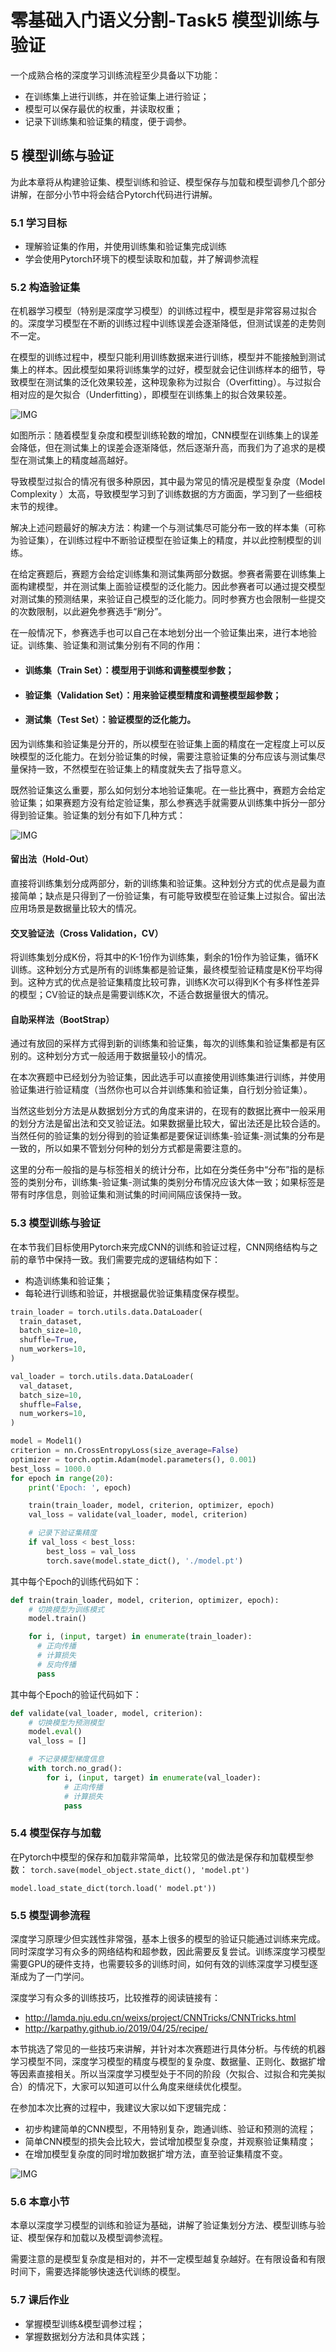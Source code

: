# 零基础入门语义分割-Task5 模型训练与验证

一个成熟合格的深度学习训练流程至少具备以下功能：
- 在训练集上进行训练，并在验证集上进行验证；
- 模型可以保存最优的权重，并读取权重；
- 记录下训练集和验证集的精度，便于调参。 
  
## 5 模型训练与验证
为此本章将从构建验证集、模型训练和验证、模型保存与加载和模型调参几个部分讲解，在部分小节中将会结合Pytorch代码进行讲解。

### 5.1 学习目标

- 理解验证集的作用，并使用训练集和验证集完成训练
- 学会使用Pytorch环境下的模型读取和加载，并了解调参流程

### 5.2 构造验证集

在机器学习模型（特别是深度学习模型）的训练过程中，模型是非常容易过拟合的。深度学习模型在不断的训练过程中训练误差会逐渐降低，但测试误差的走势则不一定。

在模型的训练过程中，模型只能利用训练数据来进行训练，模型并不能接触到测试集上的样本。因此模型如果将训练集学的过好，模型就会记住训练样本的细节，导致模型在测试集的泛化效果较差，这种现象称为过拟合（Overfitting）。与过拟合相对应的是欠拟合（Underfitting），即模型在训练集上的拟合效果较差。

![IMG](img/loss.png)

如图所示：随着模型复杂度和模型训练轮数的增加，CNN模型在训练集上的误差会降低，但在测试集上的误差会逐渐降低，然后逐渐升高，而我们为了追求的是模型在测试集上的精度越高越好。

导致模型过拟合的情况有很多种原因，其中最为常见的情况是模型复杂度（Model Complexity ）太高，导致模型学习到了训练数据的方方面面，学习到了一些细枝末节的规律。

解决上述问题最好的解决方法：构建一个与测试集尽可能分布一致的样本集（可称为验证集），在训练过程中不断验证模型在验证集上的精度，并以此控制模型的训练。

在给定赛题后，赛题方会给定训练集和测试集两部分数据。参赛者需要在训练集上面构建模型，并在测试集上面验证模型的泛化能力。因此参赛者可以通过提交模型对测试集的预测结果，来验证自己模型的泛化能力。同时参赛方也会限制一些提交的次数限制，以此避免参赛选手“刷分”。

在一般情况下，参赛选手也可以自己在本地划分出一个验证集出来，进行本地验证。训练集、验证集和测试集分别有不同的作用：
- #### 训练集（Train Set）：模型用于训练和调整模型参数；
- #### 验证集（Validation Set）：用来验证模型精度和调整模型超参数；
- #### 测试集（Test Set）：验证模型的泛化能力。

因为训练集和验证集是分开的，所以模型在验证集上面的精度在一定程度上可以反映模型的泛化能力。在划分验证集的时候，需要注意验证集的分布应该与测试集尽量保持一致，不然模型在验证集上的精度就失去了指导意义。 

既然验证集这么重要，那么如何划分本地验证集呢。在一些比赛中，赛题方会给定验证集；如果赛题方没有给定验证集，那么参赛选手就需要从训练集中拆分一部分得到验证集。验证集的划分有如下几种方式：

![IMG](img/验证集构造.png)   

#### 留出法（Hold-Out）
直接将训练集划分成两部分，新的训练集和验证集。这种划分方式的优点是最为直接简单；缺点是只得到了一份验证集，有可能导致模型在验证集上过拟合。留出法应用场景是数据量比较大的情况。 

#### 交叉验证法（Cross Validation，CV）
将训练集划分成K份，将其中的K-1份作为训练集，剩余的1份作为验证集，循环K训练。这种划分方式是所有的训练集都是验证集，最终模型验证精度是K份平均得到。这种方式的优点是验证集精度比较可靠，训练K次可以得到K个有多样性差异的模型；CV验证的缺点是需要训练K次，不适合数据量很大的情况。 

#### 自助采样法（BootStrap）
通过有放回的采样方式得到新的训练集和验证集，每次的训练集和验证集都是有区别的。这种划分方式一般适用于数据量较小的情况。


在本次赛题中已经划分为验证集，因此选手可以直接使用训练集进行训练，并使用验证集进行验证精度（当然你也可以合并训练集和验证集，自行划分验证集）。   

当然这些划分方法是从数据划分方式的角度来讲的，在现有的数据比赛中一般采用的划分方法是留出法和交叉验证法。如果数据量比较大，留出法还是比较合适的。当然任何的验证集的划分得到的验证集都是要保证训练集-验证集-测试集的分布是一致的，所以如果不管划分何种的划分方式都是需要注意的。

这里的分布一般指的是与标签相关的统计分布，比如在分类任务中“分布”指的是标签的类别分布，训练集-验证集-测试集的类别分布情况应该大体一致；如果标签是带有时序信息，则验证集和测试集的时间间隔应该保持一致。

### 5.3 模型训练与验证
在本节我们目标使用Pytorch来完成CNN的训练和验证过程，CNN网络结构与之前的章节中保持一致。我们需要完成的逻辑结构如下：   
- 构造训练集和验证集；
- 每轮进行训练和验证，并根据最优验证集精度保存模型。 
```python
train_loader = torch.utils.data.DataLoader(
  train_dataset,
  batch_size=10, 
  shuffle=True, 
  num_workers=10, 
)

val_loader = torch.utils.data.DataLoader(
  val_dataset,
  batch_size=10, 
  shuffle=False, 
  num_workers=10, 
)

model = Model1()
criterion = nn.CrossEntropyLoss(size_average=False)
optimizer = torch.optim.Adam(model.parameters(), 0.001)
best_loss = 1000.0
for epoch in range(20):
    print('Epoch: ', epoch)

    train(train_loader, model, criterion, optimizer, epoch)
    val_loss = validate(val_loader, model, criterion)

    # 记录下验证集精度
    if val_loss < best_loss:
        best_loss = val_loss
        torch.save(model.state_dict(), './model.pt')
```

其中每个Epoch的训练代码如下： 
```python
def train(train_loader, model, criterion, optimizer, epoch):
    # 切换模型为训练模式
    model.train()

    for i, (input, target) in enumerate(train_loader):
      # 正向传播
      # 计算损失
      # 反向传播
      pass
```

其中每个Epoch的验证代码如下：
```python 
def validate(val_loader, model, criterion):
    # 切换模型为预测模型
    model.eval()
    val_loss = []

    # 不记录模型梯度信息
    with torch.no_grad():
        for i, (input, target) in enumerate(val_loader):
            # 正向传播
            # 计算损失
            pass
```
### 5.4 模型保存与加载
在Pytorch中模型的保存和加载非常简单，比较常见的做法是保存和加载模型参数： 
``` torch.save(model_object.state_dict(), 'model.pt') ``` 

```model.load_state_dict(torch.load(' model.pt')) ``` 

### 5.5 模型调参流程 
深度学习原理少但实践性非常强，基本上很多的模型的验证只能通过训练来完成。同时深度学习有众多的网络结构和超参数，因此需要反复尝试。训练深度学习模型需要GPU的硬件支持，也需要较多的训练时间，如何有效的训练深度学习模型逐渐成为了一门学问。

深度学习有众多的训练技巧，比较推荐的阅读链接有：   
- http://lamda.nju.edu.cn/weixs/project/CNNTricks/CNNTricks.html
- http://karpathy.github.io/2019/04/25/recipe/

本节挑选了常见的一些技巧来讲解，并针对本次赛题进行具体分析。与传统的机器学习模型不同，深度学习模型的精度与模型的复杂度、数据量、正则化、数据扩增等因素直接相关。所以当深度学习模型处于不同的阶段（欠拟合、过拟合和完美拟合）的情况下，大家可以知道可以什么角度来继续优化模型。

在参加本次比赛的过程中，我建议大家以如下逻辑完成：  

- 初步构建简单的CNN模型，不用特别复杂，跑通训练、验证和预测的流程；
- 简单CNN模型的损失会比较大，尝试增加模型复杂度，并观察验证集精度； 
- 在增加模型复杂度的同时增加数据扩增方法，直至验证集精度不变。

![IMG](img/调参流程.png)

### 5.6 本章小节
本章以深度学习模型的训练和验证为基础，讲解了验证集划分方法、模型训练与验证、模型保存和加载以及模型调参流程。

需要注意的是模型复杂度是相对的，并不一定模型越复杂越好。在有限设备和有限时间下，需要选择能够快速迭代训练的模型。

### 5.7 课后作业

- 掌握模型训练&模型调参过程；
- 掌握数据划分方法和具体实践；


